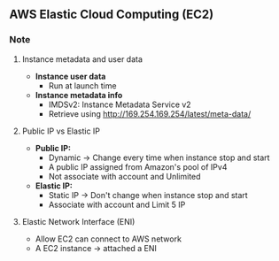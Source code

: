 ## AWS Elastic Cloud Computing (EC2)

### Note

1. Instance metadata and user data

   - **Instance user data**
     - Run at launch time
   - **Instance metadata info**
     - IMDSv2: Instance Metadata Service v2
     - Retrieve using http://169.254.169.254/latest/meta-data/

2. Public IP vs Elastic IP

   - **Public IP:**
     - Dynamic -> Change every time when instance stop and start
     - A public IP assigned from Amazon's pool of IPv4
     - Not associate with account and Unlimited
   - **Elastic IP:**
     - Static IP -> Don't change when instance stop and start
     - Associate with account and Limit 5 IP

3. Elastic Network Interface (ENI)

   - Allow EC2 can connect to AWS network
   - A EC2 instance -> attached a ENI
